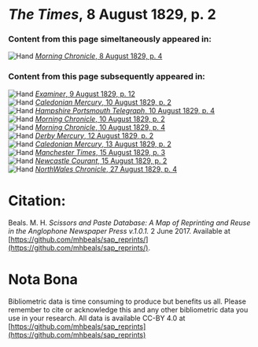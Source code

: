 # *The Times*, 8 August 1829, p. 2  
  
### Content from this page simeltaneously appeared in:  
![Hand](http://scissorsandpaste.net/wp-content/uploads/2017/06/smallhandpointer.png) [*Morning Chronicle*, 8 August 1829, p. 4](https://mhbeals.github.io/sap_html/Morning-Chronicle/Morning-Chronicle-8-August-1829-p-4)  
  
### Content from this page subsequently appeared in:  
![Hand](http://scissorsandpaste.net/wp-content/uploads/2017/06/smallhandpointer.png) [*Examiner*, 9 August 1829, p. 12](https://mhbeals.github.io/sap_html/Examiner/Examiner-9-August-1829-p-12)  
![Hand](http://scissorsandpaste.net/wp-content/uploads/2017/06/smallhandpointer.png) [*Caledonian Mercury*, 10 August 1829, p. 2](https://mhbeals.github.io/sap_html/Caledonian-Mercury/Caledonian-Mercury-10-August-1829-p-2)  
![Hand](http://scissorsandpaste.net/wp-content/uploads/2017/06/smallhandpointer.png) [*Hampshire Portsmouth Telegraph*, 10 August 1829, p. 4](https://mhbeals.github.io/sap_html/Hampshire-Portsmouth-Telegraph/Hampshire-Portsmouth-Telegraph-10-August-1829-p-4)  
![Hand](http://scissorsandpaste.net/wp-content/uploads/2017/06/smallhandpointer.png) [*Morning Chronicle*, 10 August 1829, p. 2](https://mhbeals.github.io/sap_html/Morning-Chronicle/Morning-Chronicle-10-August-1829-p-2)  
![Hand](http://scissorsandpaste.net/wp-content/uploads/2017/06/smallhandpointer.png) [*Morning Chronicle*, 10 August 1829, p. 4](https://mhbeals.github.io/sap_html/Morning-Chronicle/Morning-Chronicle-10-August-1829-p-4)  
![Hand](http://scissorsandpaste.net/wp-content/uploads/2017/06/smallhandpointer.png) [*Derby Mercury*, 12 August 1829, p. 2](https://mhbeals.github.io/sap_html/Derby-Mercury/Derby-Mercury-12-August-1829-p-2)  
![Hand](http://scissorsandpaste.net/wp-content/uploads/2017/06/smallhandpointer.png) [*Caledonian Mercury*, 13 August 1829, p. 2](https://mhbeals.github.io/sap_html/Caledonian-Mercury/Caledonian-Mercury-13-August-1829-p-2)  
![Hand](http://scissorsandpaste.net/wp-content/uploads/2017/06/smallhandpointer.png) [*Manchester Times*, 15 August 1829, p. 3](https://mhbeals.github.io/sap_html/Manchester-Times/Manchester-Times-15-August-1829-p-3)  
![Hand](http://scissorsandpaste.net/wp-content/uploads/2017/06/smallhandpointer.png) [*Newcastle Courant*, 15 August 1829, p. 2](https://mhbeals.github.io/sap_html/Newcastle-Courant/Newcastle-Courant-15-August-1829-p-2)  
![Hand](http://scissorsandpaste.net/wp-content/uploads/2017/06/smallhandpointer.png) [*NorthWales Chronicle*, 27 August 1829, p. 4](https://mhbeals.github.io/sap_html/NorthWales-Chronicle/NorthWales-Chronicle-27-August-1829-p-4)  


# Citation: 

Beals. M. H. *Scissors and Paste Database: A Map of Reprinting and Reuse in the Anglophone Newspaper Press v.1.0.1.* 2 June 2017. Available at [https://github.com/mhbeals/sap_reprints/](https://github.com/mhbeals/sap_reprints/). 

# Nota Bona

Bibliometric data is time consuming to produce but benefits us all. Please remember to cite or acknowledge this and any other bibliometric data you use in your research. All data is available CC-BY 4.0 at [https://github.com/mhbeals/sap_reprints](https://github.com/mhbeals/sap_reprints)